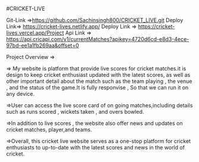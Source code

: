#CRICKET-LIVE

Git-Link ⇒https://github.com/Sachinsingh800/CRICKET_LIVE.git
Deploy Link⇒  https://cricket-lives.netlify.app/
Deploy Link ⇒ https://cricket-lives.vercel.app/Project 
Api Link ⇒ https://api.cricapi.com/v1/currentMatches?apikey=4720d6cd-e8d3-4ece-97bd-ee1a1fb269aa&offset=0


Project Overview ⇒ 

=> My website is platform that provide live scores for cricket matches.it is     design to keep cricket enthusiast updated with the latest scores, as well as other important detail about the match such as the team playing , the venue , and the status of the game.It is fully responvise , So that we can run it on any device.

=>User can access the live score card of on going matches,including details such as runs scored , wickets taken , and overs bowled.

=>In addition to live scores , the website also offer news and updates on cricket matches, player,and teams.

=>Overall, this cricket live website serves as a one-stop platform for cricket enthusiasts to up-to-date with the latest scores and news in the  world of cricket. 